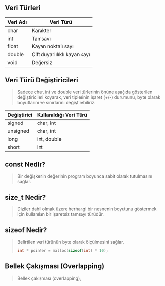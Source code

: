 ## Veri Türleri ##
| Veri Adı  | Veri Türü |
| ------------- | ------------- |
| char  | Karakter  |
| int | Tamsayı  |
| float | Kayan noktalı sayı  |
| double | Çift duyarlılıklı kayan sayı  |
| void | Değersiz  |

## Veri Türü Değiştiricileri ##
> Sadece char, int ve double veri türlerinin önüne aşağıda gösterilen değiştiricileri koyarak, veri tiplerinin işaret (+/-) durumunu, byte olarak boyutlarını ve sınırlarını değiştirebiliriz.

| Değiştirici  | Kullanıldığı Veri Türü |
| ------------- | ------------- |
| signed  | char, int  |
| unsigned | char, int  |
| long | int, double  |
| short | int  |

## const Nedir? ##
> Bir değişkenin değerinin program boyunca sabit olarak tutulmasını sağlar.

## size_t Nedir? ##
> Diziler dahil olmak üzere herhangi bir nesnenin boyutunu göstermek için kullanılan bir işaretsiz tamsayı türüdür.

## sizeof Nedir? ##
> Belirtilen veri türünün byte olarak ölçülmesini sağlar.
> ```c
> int * pointer = malloc(sizeof(int) * 10);
> ```

## Bellek Çakışması (Overlapping) ##
> Bellek çakışması (overlapping), 
